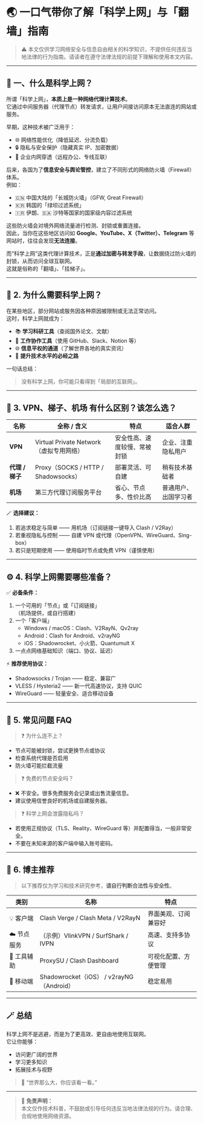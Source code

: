 # 🌏 一口气带你了解「科学上网」与「翻墙」指南

> ⚠️ 本文仅供学习网络安全与信息自由相关的科学知识，不提供任何违反当地法律的行为指南。请读者在遵守法律法规的前提下理解和使用本文内容。

---

## 🧠 一、什么是科学上网？

所谓「科学上网」，**本质上是一种网络代理计算技术**。  
它通过中间服务器（代理节点）转发请求，让用户间接访问原本无法直连的网站或服务。

早期，这种技术被广泛用于：
- 🌐 网络性能优化（降低延迟、分流负载）
- 🔒 隐私与安全保护（隐藏真实 IP、加密数据）
- 🧭 企业内网穿透（远程办公、专线互联）

后来，各国为了**信息安全与舆论管控**，建立了不同形式的网络防火墙（Firewall）体系。  
例如：
- 🇨🇳 中国大陆的「长城防火墙」（GFW, Great Firewall）
- 🇰🇷 韩国的「绿坝过滤系统」
- 🇮🇷 伊朗、🇸🇦 沙特等国家的国家级内容过滤系统

这些防火墙会对境外网络流量进行检测、封锁或重置连接。  
因此，当你在这些地区访问如 **Google、YouTube、X（Twitter）、Telegram** 等网站时，往往会发现**无法连接**。

而“科学上网”这类代理计算技术，正是**通过加密与转发手段**，让数据绕过防火墙的封锁，从而访问全球互联网。  
这就是俗称的「翻墙」、「挂梯子」。

---

## 🚀 2. 为什么需要科学上网？

在某些地区，部分网站或服务因各种原因被限制或无法正常访问。  
这时，科学上网就成为：
- 📚 **学习科研工具**（查阅国外论文、文献）
- 💼 **工作协作工具**（使用 GitHub、Slack、Notion 等）
- 🌐 **信息平权的通道**（了解世界各地的真实资讯）
- 🧠 **提升技术水平的必经之路**

一句话总结：
> 没有科学上网，你可能只看得到「局部的互联网」。

---

## 🧩 3. VPN、梯子、机场 有什么区别？该怎么选？

| 名称 | 全称 / 含义 | 特点 | 适合人群 |
|------|---------------|------|-----------|
| **VPN** | Virtual Private Network（虚拟专用网络） | 安全性高、速度较慢、常被封锁 | 企业、注重隐私用户 |
| **代理 / 梯子** | Proxy（SOCKS / HTTP / Shadowsocks） | 部署灵活、可自建 | 稍有技术基础者 |
| **机场** | 第三方代理订阅服务平台 | 省心、节点多、性价比高 | 普通用户、出国学习者 |

🪄 **选择建议：**
1. 若追求稳定与简单 —— 用机场（订阅链接一键导入 Clash / V2Ray）
2. 若重视隐私与控制 —— 自建 VPN 或代理（OpenVPN、WireGuard、Sing-box）
3. 若只是短期使用 —— 使用临时节点或免费 VPN（谨慎使用）

---

## ⚙️ 4. 科学上网需要哪些准备？

✅ **必备条件：**
1. 一个可用的「节点」或「订阅链接」  
   （机场提供，或自行搭建）
2. 一个「客户端」  
   - Windows / macOS：Clash、V2RayN、Qv2ray  
   - Android：Clash for Android、v2rayNG  
   - iOS：Shadowrocket、小火箭、Quantumult X  
3. 一点点网络基础知识（端口、协议、延迟）

⚡ **推荐使用协议：**
- Shadowsocks / Trojan —— 稳定、兼容广  
- VLESS / Hysteria2 —— 新一代高速协议，支持 QUIC  
- WireGuard —— 轻量安全、适合移动设备

---

## 💬 5. 常见问题 FAQ

> ❓ 为什么连不上？
- 节点可能被封锁，尝试更换节点或协议  
- 检查系统代理是否启用  
- 防火墙可能拦截流量  

> ❓ 免费的节点安全吗？
- ❌ 不安全。很多免费服务会记录或出售流量信息。  
- 建议使用信誉良好的机场或自建服务器。

> ❓ 科学上网会泄露隐私吗？
- 若使用正规协议（TLS、Reality、WireGuard 等）并配置得当，一般非常安全。  
- 不要在未知来源的客户端中输入账号密码。

---

## 🌟 6. 博主推荐

> 以下推荐仅为学习和技术研究参考，**请自行判断合法性与安全性**。

| 类别 | 名称 | 特点 |
|------|------|------|
| 💡 客户端 | Clash Verge / Clash Meta / V2RayN | 界面美观、订阅兼容好 |
| ☁️ 节点服务 | （示例）VlinkVPN / SurfShark / IVPN | 高速、支持多协议 |
| 🔧 工具辅助 | ProxySU / Clash Dashboard | 可视化配置、方便管理 |
| 📱 移动端 | Shadowrocket（iOS） / v2rayNG（Android） | 稳定易用 |

---

## 🪄 总结

科学上网不是逃避，而是为了更高效、更自由地使用互联网。  
它让你能够：
- 访问更广阔的世界  
- 学习更多知识  
- 拓展技术与视野  

> 💬 “世界那么大，你应该看一看。”

---

> 📘 **免责声明：**  
本文仅作技术科普，不鼓励或引导任何违反当地法律法规的行为。请合理、合规地使用网络资源。
